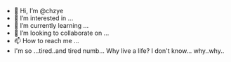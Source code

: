 - 👋 Hi, I’m @chzye
- 👀 I’m interested in ...
- 🌱 I’m currently learning ...
- 💞️ I’m looking to collaborate on ...
- 📫 How to reach me ...
- I'm so ...tired..and tired
numb...
Why live a life?
I don't know... why..why..

<!---
chzye/chzye is a ✨ special ✨ repository because its `README.md` (this file) appears on your GitHub profile.
You can click the Preview link to take a look at your changes.
--->
